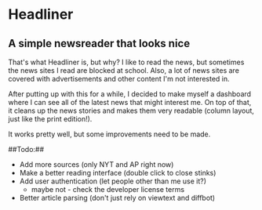 # Headliner #
## A simple newsreader that looks nice ##

That's what Headliner is, but why? I like to read the news, but sometimes the news sites I read are blocked at school. Also, a lot of news sites are covered with advertisements and other content I'm not interested in. 

After putting up with this for a while, I decided to make myself a dashboard where I can see all of the latest news that might interest me. On top of that, it cleans up the news stories and makes them very readable (column layout, just like the print edition!).

It works pretty well, but some improvements need to be made.

##Todo:##

* Add more sources (only NYT and AP right now)
* Make a better reading interface (double click to close stinks)
* Add user authentication (let people other than me use it?)
	* maybe not - check the developer license terms
* Better article parsing (don't just rely on viewtext and diffbot)
